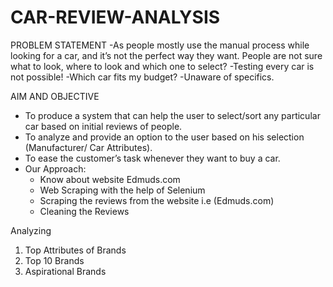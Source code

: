 # CAR-REVIEW-ANALYSIS

PROBLEM STATEMENT
-As people mostly use the manual process while looking for a car, and it’s not the perfect way they want.
 People are not sure what to look, where to look and which one to select?
-Testing every car is not possible!
-Which car fits my budget?
-Unaware of specifics.

AIM AND OBJECTIVE
- To produce a system that can help the user to select/sort any particular car based on initial reviews of people.
- To analyze and provide an option to the user based on his selection (Manufacturer/ Car Attributes).
- To ease the customer’s task whenever they want to buy a car.
- Our Approach:
	- Know about website Edmuds.com
	- Web Scraping with the help of Selenium
	- Scraping the reviews from the website i.e (Edmuds.com)
	- Cleaning the Reviews

Analyzing
1.	Top Attributes of Brands
2.	Top 10 Brands
3.	Aspirational Brands



